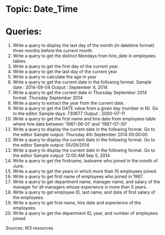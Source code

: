 # Topic: Date_Time

# Queries:

1. Write a query to display the last day of the month (in datetime format) three months before the current month.
2. Write a query to get the distinct Mondays from hire_date in employees tables.
3. Write a query to get the first day of the current year.
4. Write a query to get the last day of the current year.
5. Write a query to calculate the age in year
6. Write a query to get the current date in the following format.
Sample date : 2014-09-04
Output : September 4, 2014
7. Write a query to get the current date in Thursday September 2014 format. 
Thursday September 2014
8. Write a query to extract the year from the current date.
9. Write a query to get the DATE value from a given day (number in N). Go to the editor
Sample days: 730677
Output : 2000-07-11
10. Write a query to get the first name and hire date from employees table where hire date between '1987-06-01' and '1987-07-30'
11. Write a query to display the current date in the following format. Go to the editor
Sample output: Thursday 4th September 2014 00:00:00 
12. Write a query to display the current date in the following format. Go to the editor
Sample output: 05/09/2014
13. Write a query to display the current date in the following format. Go to the editor
Sample output: 12:00 AM Sep 5, 2014
14. Write a query to get the firstname, lastname who joined in the month of June.
15. Write a query to get the years in which more than 10 employees joined.
16. Write a query to get first name of employees who joined in 1987.
17. Write a query to get department name, manager name, and salary of the manager for all managers whose experience is more than 5 years.
18. Write a query to get employee ID, last name, and date of first salary of the employees.
19. Write a query to get first name, hire date and experience of the employees.
20. Write a query to get the department ID, year, and number of employees joined

Sources: W3 resources
